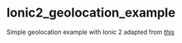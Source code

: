 # Ionic2_geolocation_example
Simple geolocation example with Ionic 2 adapted from [this](http://codepen.io/ionic/pen/uzngt)

